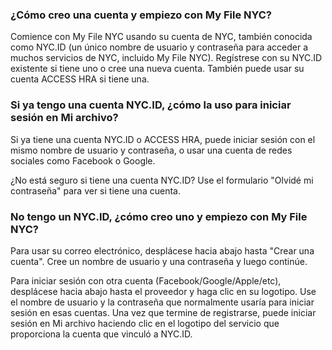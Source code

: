 ### ¿Cómo creo una cuenta y empiezo con My File NYC?

Comience con My File NYC usando su cuenta de NYC, también conocida como NYC.ID (un único nombre de usuario y contraseña para acceder a muchos servicios de NYC, incluido My File NYC). Regístrese con su NYC.ID existente si tiene uno o cree una nueva cuenta. También puede usar su cuenta ACCESS HRA si tiene una.
 
### Si ya tengo una cuenta NYC.ID, ¿cómo la uso para iniciar sesión en Mi archivo?
 
Si ya tiene una cuenta NYC.ID o ACCESS HRA, puede iniciar sesión con el mismo nombre de usuario y contraseña, o usar una cuenta de redes sociales como Facebook o Google.

¿No está seguro si tiene una cuenta NYC.ID? Use el formulario "Olvidé mi contraseña" para ver si tiene una cuenta.
 
### No tengo un NYC.ID, ¿cómo creo uno y empiezo con My File NYC?
 
Para usar su correo electrónico, desplácese hacia abajo hasta "Crear una cuenta". Cree un nombre de usuario y una contraseña y luego continúe.
 
Para iniciar sesión con otra cuenta (Facebook/Google/Apple/etc), desplácese hacia abajo hasta el proveedor y haga clic en su logotipo. Use el nombre de usuario y la contraseña que normalmente usaría para iniciar sesión en esas cuentas. Una vez que termine de registrarse, puede iniciar sesión en Mi archivo haciendo clic en el logotipo del servicio que proporciona la cuenta que vinculó a NYC.ID.